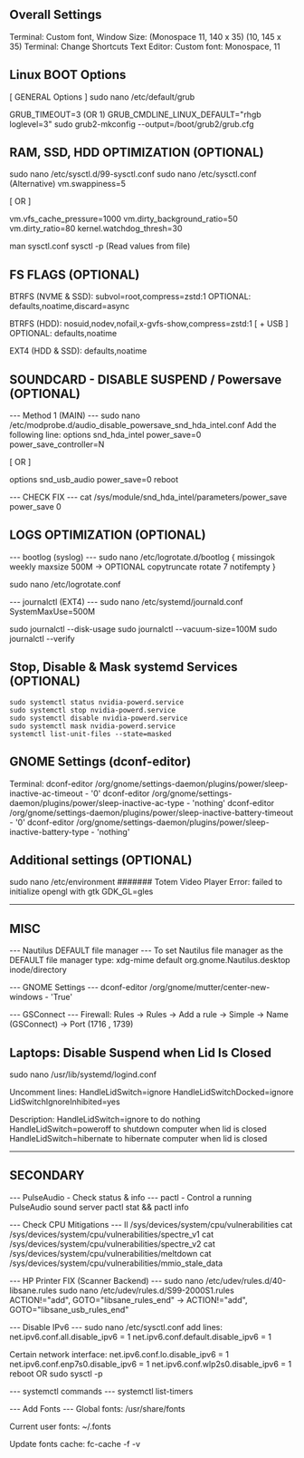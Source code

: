 ## Overall Settings
Terminal: Custom font, Window Size: (Monospace 11, 140 x 35) (10, 145 x 35)
Terminal: Change Shortcuts
Text Editor: Custom font: Monospace, 11

## Linux BOOT Options
[ GENERAL Options ]
sudo nano /etc/default/grub

GRUB_TIMEOUT=3 (OR 1)
GRUB_CMDLINE_LINUX_DEFAULT="rhgb loglevel=3"
sudo grub2-mkconfig --output=/boot/grub2/grub.cfg

## RAM, SSD, HDD OPTIMIZATION (OPTIONAL)
sudo nano /etc/sysctl.d/99-sysctl.conf
sudo nano /etc/sysctl.conf (Alternative)
vm.swappiness=5

[ OR ]

vm.vfs_cache_pressure=1000
vm.dirty_background_ratio=50
vm.dirty_ratio=80
kernel.watchdog_thresh=30

man sysctl.conf
sysctl -p (Read values from file)

## FS FLAGS (OPTIONAL)
BTRFS (NVME & SSD):
subvol=root,compress=zstd:1
OPTIONAL: defaults,noatime,discard=async

BTRFS (HDD):
nosuid,nodev,nofail,x-gvfs-show,compress=zstd:1 [ + USB ]
OPTIONAL: defaults,noatime

EXT4 (HDD & SSD):
defaults,noatime

## SOUNDCARD - DISABLE SUSPEND / Powersave (OPTIONAL)
--- Method 1 (MAIN) ---
sudo nano /etc/modprobe.d/audio_disable_powersave_snd_hda_intel.conf
Add the following line:
options snd_hda_intel power_save=0 power_save_controller=N

[ OR ]

options snd_usb_audio power_save=0
reboot

--- CHECK FIX ---
cat /sys/module/snd_hda_intel/parameters/power_save
power_save 0

## LOGS OPTIMIZATION (OPTIONAL)
--- bootlog (syslog) ---
sudo nano /etc/logrotate.d/bootlog
{
    missingok
    weekly
    maxsize 500M -> OPTIONAL
    copytruncate
    rotate 7
    notifempty
}

sudo nano /etc/logrotate.conf

--- journalctl (EXT4) ---
sudo nano /etc/systemd/journald.conf
SystemMaxUse=500M

sudo journalctl --disk-usage
sudo journalctl --vacuum-size=100M
sudo journalctl --verify

## Stop, Disable & Mask systemd Services (OPTIONAL)
```
sudo systemctl status nvidia-powerd.service
sudo systemctl stop nvidia-powerd.service
sudo systemctl disable nvidia-powerd.service
sudo systemctl mask nvidia-powerd.service
systemctl list-unit-files --state=masked
```

## GNOME Settings (dconf-editor)
Terminal:
dconf-editor /org/gnome/settings-daemon/plugins/power/sleep-inactive-ac-timeout - '0'
dconf-editor /org/gnome/settings-daemon/plugins/power/sleep-inactive-ac-type - 'nothing'
dconf-editor /org/gnome/settings-daemon/plugins/power/sleep-inactive-battery-timeout - '0'
dconf-editor /org/gnome/settings-daemon/plugins/power/sleep-inactive-battery-type - 'nothing'

## Additional settings (OPTIONAL)

sudo nano /etc/environment
####### Totem Video Player Error: failed to initialize opengl with gtk
GDK_GL=gles

____

## MISC
--- Nautilus DEFAULT file manager ---
To set Nautilus file manager as the DEFAULT file manager type:
xdg-mime default org.gnome.Nautilus.desktop inode/directory

--- GNOME Settings ---
dconf-editor /org/gnome/mutter/center-new-windows - 'True'

--- GSConnect ---
Firewall: Rules -> Rules -> Add a rule -> Simple -> Name (GSConnect) -> Port (1716 , 1739)

## Laptops: Disable Suspend when Lid Is Closed
sudo nano /usr/lib/systemd/logind.conf

Uncomment lines:
HandleLidSwitch=ignore
HandleLidSwitchDocked=ignore
LidSwitchIgnoreInhibited=yes

Description:
HandleLidSwitch=ignore to do nothing
HandleLidSwitch=poweroff to shutdown computer when lid is closed
HandleLidSwitch=hibernate to hibernate computer when lid is closed

___

## SECONDARY
--- PulseAudio - Check status & info ---
pactl - Control a running PulseAudio sound server
pactl stat && pactl info

--- Check CPU Mitigations ---
ll /sys/devices/system/cpu/vulnerabilities
cat /sys/devices/system/cpu/vulnerabilities/spectre_v1
cat /sys/devices/system/cpu/vulnerabilities/spectre_v2
cat /sys/devices/system/cpu/vulnerabilities/meltdown
cat /sys/devices/system/cpu/vulnerabilities/mmio_stale_data

--- HP Printer FIX (Scanner Backend) ---
sudo nano /etc/udev/rules.d/40-libsane.rules
sudo nano /etc/udev/rules.d/S99-2000S1.rules
ACTION!="add", GOTO="libsane_rules_end" -> ACTION!="add", GOTO="libsane_usb_rules_end"

--- Disable IPv6 ---
sudo nano /etc/sysctl.conf
add lines:
net.ipv6.conf.all.disable_ipv6 = 1
net.ipv6.conf.default.disable_ipv6 = 1

Certain network interface:
net.ipv6.conf.lo.disable_ipv6 = 1
net.ipv6.conf.enp7s0.disable_ipv6 = 1
net.ipv6.conf.wlp2s0.disable_ipv6 = 1
reboot OR sudo sysctl -p

--- systemctl commands ---
systemctl list-timers

--- Add Fonts ---
Global fonts:
/usr/share/fonts

Current user fonts:
~/.fonts

Update fonts cache:
fc-cache -f -v

